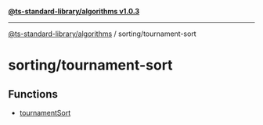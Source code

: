 [**@ts-standard-library/algorithms v1.0.3**](../../README.md)

***

[@ts-standard-library/algorithms](../../modules.md) / sorting/tournament-sort

# sorting/tournament-sort

## Functions

- [tournamentSort](functions/tournamentSort.md)
